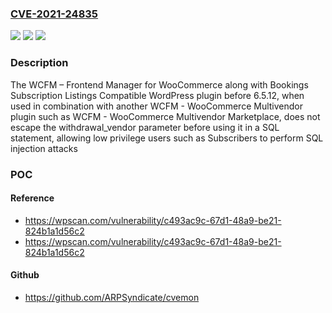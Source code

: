 ### [CVE-2021-24835](https://cve.mitre.org/cgi-bin/cvename.cgi?name=CVE-2021-24835)
![](https://img.shields.io/static/v1?label=Product&message=WCFM%20%E2%80%93%20Frontend%20Manager%20for%20WooCommerce%20along%20with%20Bookings%20Subscription%20Listings%20Compatible&color=blue)
![](https://img.shields.io/static/v1?label=Version&message=6.5.12%3C%206.5.12%20&color=brighgreen)
![](https://img.shields.io/static/v1?label=Vulnerability&message=CWE-89%20SQL%20Injection&color=brighgreen)

### Description

The WCFM – Frontend Manager for WooCommerce along with Bookings Subscription Listings Compatible WordPress plugin before 6.5.12, when used in combination with another WCFM - WooCommerce Multivendor plugin such as WCFM - WooCommerce Multivendor Marketplace, does not escape the withdrawal_vendor parameter before using it in a SQL statement, allowing low privilege users such as Subscribers to perform SQL injection attacks

### POC

#### Reference
- https://wpscan.com/vulnerability/c493ac9c-67d1-48a9-be21-824b1a1d56c2
- https://wpscan.com/vulnerability/c493ac9c-67d1-48a9-be21-824b1a1d56c2

#### Github
- https://github.com/ARPSyndicate/cvemon

